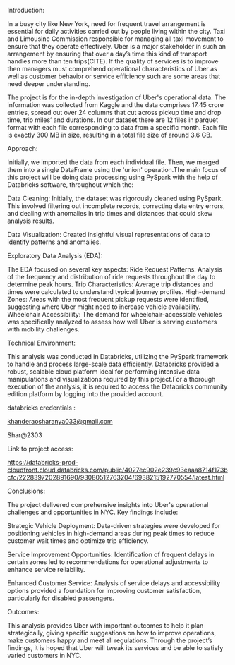 Introduction:

In a busy city like New York, need for frequent travel arrangement is essential for daily activities carried out by people living within the city. Taxi and Limousine Commission responsible for managing all taxi movement to ensure that they operate effectively. Uber is a major stakeholder in such an arrangement by ensuring that over a day’s time this kind of transport handles more than ten trips(CITE). If the quality of services is to improve then managers must comprehend operational characteristics of Uber as well as customer behavior or service efficiency such are some areas that need deeper understanding.

The project is for the in-depth investigation of Uber's operational data. The information was collected from Kaggle and the data comprises 17.45 crore entries, spread out over 24 columns that cut across pickup time and drop time, trip miles’ and durations. In our dataset there are 12 files in parquet format with each file corresponding to data from a specific month. Each file is exactly 300 MB in size, resulting in a total file size of around 3.6 GB. 

Approach:

Initially, we imported the data from each individual file. Then, we merged them into a single DataFrame using the 'union' operation.The main focus of this project will be doing data processing using PySpark with the help of Databricks software, throughout which the:

Data Cleaning: Initially, the dataset  was rigorously cleaned using PySpark. This involved filtering out incomplete records, correcting data entry errors, and dealing with anomalies in trip times and distances that could skew analysis results.

Data Visualization: Created insightful visual representations of data to identify patterns and anomalies.

Exploratory Data Analysis (EDA): 

The EDA focused on several key aspects:
Ride Request Patterns: Analysis of the frequency and distribution of ride requests throughout the day to determine peak hours.
Trip Characteristics: Average trip distances and times were calculated to understand typical journey profiles.
High-demand Zones: Areas with the most frequent pickup requests were identified, suggesting where Uber might need to increase vehicle availability.
Wheelchair Accessibility: The demand for wheelchair-accessible vehicles was specifically analyzed to assess how well Uber is serving customers with mobility challenges.

Technical Environment:

This analysis was conducted in Databricks, utilizing the PySpark framework to handle and process large-scale data efficiently. Databricks provided a robust, scalable cloud platform ideal for performing intensive data manipulations and visualizations required by this project.For a thorough execution of the analysis, it is required to access the Databricks community edition platform by logging into the provided account.

databricks credentials :

khanderaosharanya033@gmail.com

Shar@2303

Link to project access: 

https://databricks-prod-cloudfront.cloud.databricks.com/public/4027ec902e239c93eaaa8714f173bcfc/2228397202891690/93080512763204/6938215192770554/latest.html

Conclusions:

The project delivered comprehensive insights into Uber's operational challenges and opportunities in NYC. Key findings include:

Strategic Vehicle Deployment: Data-driven strategies were developed for positioning vehicles in high-demand areas during peak times to reduce customer wait times and optimize trip efficiency.

Service Improvement Opportunities: Identification of frequent delays in certain zones led to recommendations for operational adjustments to enhance service reliability.

Enhanced Customer Service: Analysis of service delays and accessibility options provided a foundation for improving customer satisfaction, particularly for disabled passengers.

Outcomes:

This analysis provides Uber with important outcomes to help it plan strategically, giving specific suggestions on how to improve operations, make customers happy and meet all regulations. Through the project’s findings, it is hoped that Uber will tweak its services and be able to satisfy varied customers in NYC.
